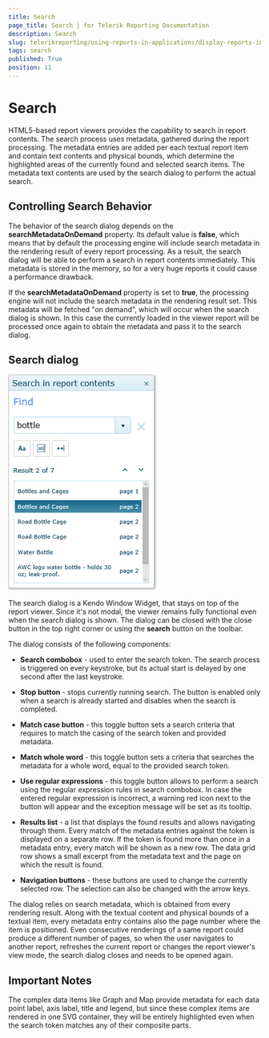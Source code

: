 ```yaml
---
title: Search
page_title: Search | for Telerik Reporting Documentation
description: Search
slug: telerikreporting/using-reports-in-applications/display-reports-in-applications/web-application/search
tags: search
published: True
position: 11
---
```


# Search



HTML5-based report viewers provides the capability to search in report contents. The search process uses metadata,         gathered during the report processing. The metadata entries are added per each textual report item and contain text contents and physical bounds, which determine         the highlighted areas of the currently found and selected search items. The metadata text contents are used by the search dialog to perform the actual search.       

## Controlling Search Behavior

The behavior of the search dialog depends on the __searchMetadataOnDemand__ property.           Its default value is __false__, which means that by default the processing engine will include search metadata in the rendering result of every           report processing. As a result, the search dialog will be able to perform a search in report contents immediately.           This metadata is stored in the memory, so for a very huge reports it could cause a performance drawback.         

If the __searchMetadataOnDemand__ property is set to           __true__, the processing engine will not include the search metadata in the rendering result set. This metadata will be fetched "on demand",           which will occur when the search dialog is shown. In this case the currently loaded in the viewer report will be processed once again to obtain the metadata and pass it           to the search dialog.         

## Search dialog  

  ![html 5-viewer-search-dialog](images/HTML5ReportViewer/html5-viewer-search-dialog.png)

The search dialog is a Kendo Window Widget, that stays on top of the report viewer. Since it's not modal, the viewer remains fully functional even when the search dialog is shown.           The dialog can be closed with the close button in the top right corner or using the __search__ button on the toolbar.         

The dialog consists of the following components:         

* __Search combobox__ - used to enter the search token. The search process is triggered on every keystroke, but its actual start is delayed by one second after the last keystroke.             

* __Stop button__ - stops currently running search. The button is enabled only when a search is already started and disables when the search is completed.             

* __Match case button__ - this toggle button sets a search criteria that requires to match the casing of the search token and provided metadata.             

* __Match whole word__ - this toggle button sets a criteria that searches the metadata for a whole word, equal to the provided search token.             

* __Use regular expressions__ - this toggle button allows to perform a search using the regular expression rules in search combobox.               In case the entered regular expression is incorrect, a warning red icon next to the button will appear and the exception message will be set as its tooltip.             

* __Results list__ - a list that displays the found results and allows navigating through them.               Every match of the metadata entries against the token is displayed on a separate row. If the token is found more than once in a metadata entry, every match will be shown as a new row.               The data grid row shows a small excerpt from the metadata text and the page on which the result is found.             

* __Navigation buttons__ - these buttons are used to change the currently selected row. The selection can also be changed with the arrow keys.             

The dialog relies on search metadata, which is obtained from every rendering result. Along with the textual content and physical bounds of a textual item,           every metadata entry contains also the page number where the item is positioned. Even consecutive renderings of a same report could produce a different number of pages,           so when the user navigates to another report, refreshes the current report or changes the report viewer's view mode, the search dialog closes and needs to be opened again.         

## Important Notes

The complex data items like Graph and Map provide metadata for each data point label, axis label, title and legend, but since these complex items are rendered           in one SVG container, they will be entirely highlighted even when the search token matches any of their composite parts.


